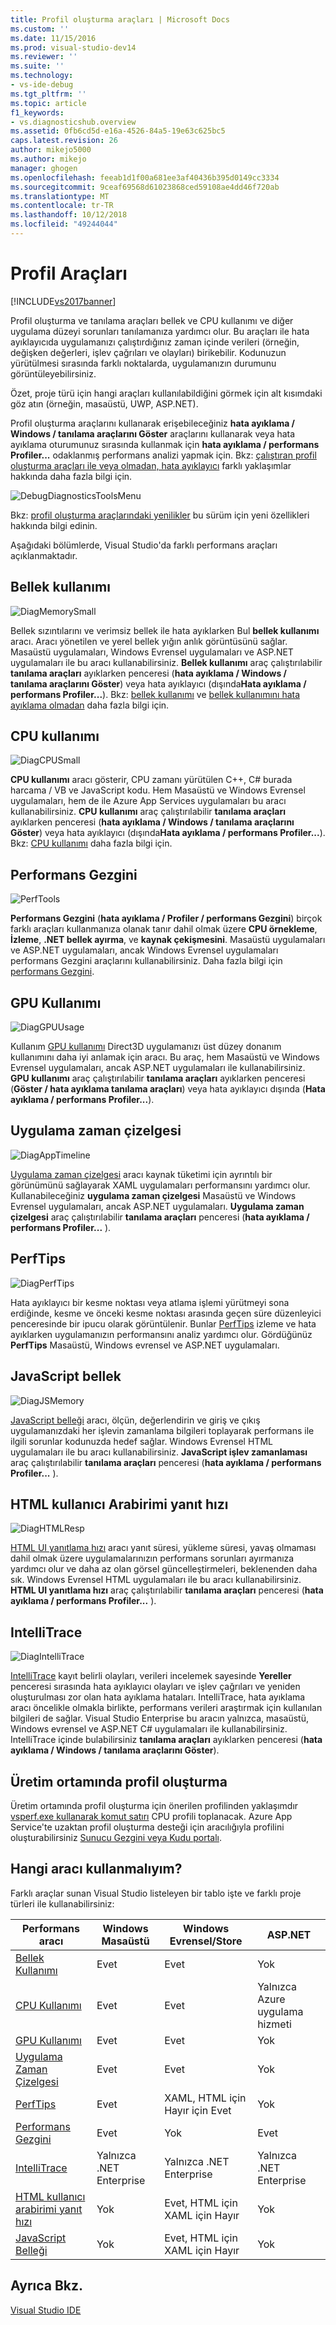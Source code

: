 ```yaml
---
title: Profil oluşturma araçları | Microsoft Docs
ms.custom: ''
ms.date: 11/15/2016
ms.prod: visual-studio-dev14
ms.reviewer: ''
ms.suite: ''
ms.technology:
- vs-ide-debug
ms.tgt_pltfrm: ''
ms.topic: article
f1_keywords:
- vs.diagnosticshub.overview
ms.assetid: 0fb6cd5d-e16a-4526-84a5-19e63c625bc5
caps.latest.revision: 26
author: mikejo5000
ms.author: mikejo
manager: ghogen
ms.openlocfilehash: feeab1d1f00a681ee3af40436b395d0149cc3334
ms.sourcegitcommit: 9ceaf69568d61023868ced59108ae4dd46f720ab
ms.translationtype: MT
ms.contentlocale: tr-TR
ms.lasthandoff: 10/12/2018
ms.locfileid: "49244044"
---
```

# <a name="profiling-tools"></a>Profil Araçları
[!INCLUDE[vs2017banner](../includes/vs2017banner.md)]

Profil oluşturma ve tanılama araçları bellek ve CPU kullanımı ve diğer uygulama düzeyi sorunları tanılamanıza yardımcı olur. Bu araçları ile hata ayıklayıcıda uygulamanızı çalıştırdığınız zaman içinde verileri (örneğin, değişken değerleri, işlev çağrıları ve olayları) birikebilir. Kodunuzun yürütülmesi sırasında farklı noktalarda, uygulamanızın durumunu görüntüleyebilirsiniz.  
  
 Özet, proje türü için hangi araçları kullanılabildiğini görmek için alt kısımdaki göz atın (örneğin, masaüstü, UWP, ASP.NET).  
  
 Profil oluşturma araçlarını kullanarak erişebileceğiniz **hata ayıklama / Windows / tanılama araçlarını Göster** araçlarını kullanarak veya hata ayıklama oturumunuz sırasında kullanmak için **hata ayıklama / performans Profiler...**  odaklanmış performans analizi yapmak için.  Bkz: [çalıştıran profil oluşturma araçları ile veya olmadan, hata ayıklayıcı](../profiling/running-profiling-tools-with-or-without-the-debugger.md) farklı yaklaşımlar hakkında daha fazla bilgi için.  
  
 ![DebugDiagnosticsToolsMenu](../profiling/media/debugdiagnosticstoolsmenu.png "DebugDiagnosticsToolsMenu")  
  
 Bkz: [profil oluşturma araçlarındaki yenilikler](../profiling/what-s-new-in-profiling-tools.md) bu sürüm için yeni özellikleri hakkında bilgi edinin.  
  
 Aşağıdaki bölümlerde, Visual Studio'da farklı performans araçları açıklanmaktadır.  
  
## <a name="memory-usage"></a>Bellek kullanımı  
 ![DiagMemorySmall](../profiling/media/diagmemorysmall.png "DiagMemorySmall")  
  
 Bellek sızıntılarını ve verimsiz bellek ile hata ayıklarken Bul **bellek kullanımı** aracı. Aracı yönetilen ve yerel bellek yığın anlık görüntüsünü sağlar. Masaüstü uygulamaları, Windows Evrensel uygulamaları ve ASP.NET uygulamaları ile bu aracı kullanabilirsiniz. **Bellek kullanımı** araç çalıştırılabilir **tanılama araçları** ayıklarken penceresi (**hata ayıklama / Windows / tanılama araçlarını Göster**) veya hata ayıklayıcı (dışında**Hata ayıklama / performans Profiler...**). Bkz: [bellek kullanımı](../profiling/memory-usage.md) ve [bellek kullanımını hata ayıklama olmadan](http://msdn.microsoft.com/library/8883bc5f-df86-4f84-aa2b-a21150f499b0) daha fazla bilgi için.  
  
## <a name="cpu-usage"></a>CPU kullanımı  
 ![DiagCPUSmall](../profiling/media/diagcpusmall.png "DiagCPUSmall")  
  
 **CPU kullanımı** aracı gösterir, CPU zamanı yürütülen C++, C# burada harcama / VB ve JavaScript kodu.  Hem Masaüstü ve Windows Evrensel uygulamaları, hem de ile Azure App Services uygulamaları bu aracı kullanabilirsiniz. **CPU kullanımı** araç çalıştırılabilir **tanılama araçları** ayıklarken penceresi (**hata ayıklama / Windows / tanılama araçlarını Göster**) veya hata ayıklayıcı (dışında**Hata ayıklama / performans Profiler...**). Bkz: [CPU kullanımı](../profiling/cpu-usage.md) daha fazla bilgi için.  
  
## <a name="performance-explorer"></a>Performans Gezgini  
 ![PerfTools](../profiling/media/perftools.png "PerfTools")  
  
 **Performans Gezgini** (**hata ayıklama / Profiler / performans Gezgini**) birçok farklı araçları kullanmanıza olanak tanır dahil olmak üzere **CPU örnekleme**,  **İzleme**, **.NET bellek ayırma**, ve **kaynak çekişmesini**. Masaüstü uygulamaları ve ASP.NET uygulamaları, ancak Windows Evrensel uygulamaları performans Gezgini araçlarını kullanabilirsiniz. Daha fazla bilgi için [performans Gezgini](../profiling/performance-explorer.md).  
  
## <a name="gpu-usage"></a>GPU Kullanımı  
 ![DiagGPUUsage](../profiling/media/diaggpuusage.png "DiagGPUUsage")  
  
 Kullanım [GPU kullanımı](../debugger/gpu-usage.md) Direct3D uygulamanızı üst düzey donanım kullanımını daha iyi anlamak için aracı. Bu araç, hem Masaüstü ve Windows Evrensel uygulamaları, ancak ASP.NET uygulamaları ile kullanabilirsiniz. **GPU kullanımı** araç çalıştırılabilir **tanılama araçları** ayıklarken penceresi (**Göster / hata ayıklama tanılama araçları**) veya hata ayıklayıcı dışında (**Hata ayıklama / performans Profiler...**).  
  
## <a name="application-timeline"></a>Uygulama zaman çizelgesi  
 ![DiagAppTimeline](../profiling/media/diagapptimeline.png "DiagAppTimeline")  
  
 [Uygulama zaman çizelgesi](../profiling/application-timeline.md) aracı kaynak tüketimi için ayrıntılı bir görünümünü sağlayarak XAML uygulamaları performansını yardımcı olur. Kullanabileceğiniz **uygulama zaman çizelgesi** Masaüstü ve Windows Evrensel uygulamaları, ancak ASP.NET uygulamaları. **Uygulama zaman çizelgesi** araç çalıştırılabilir **tanılama araçları** penceresi (**hata ayıklama / performans Profiler...** ).  
  
## <a name="perftips"></a>PerfTips  
 ![DiagPerfTips](../profiling/media/diagperftips.png "DiagPerfTips")  
  
 Hata ayıklayıcı bir kesme noktası veya atlama işlemi yürütmeyi sona erdiğinde, kesme ve önceki kesme noktası arasında geçen süre düzenleyici penceresinde bir ipucu olarak görüntülenir. Bunlar [PerfTips](../profiling/perftips.md) izleme ve hata ayıklarken uygulamanızın performansını analiz yardımcı olur. Gördüğünüz **PerfTips** Masaüstü, Windows evrensel ve ASP.NET uygulamaları.  
  
## <a name="javascript-memory"></a>JavaScript bellek  
 ![DiagJSMemory](../profiling/media/diagjsmemory.png "DiagJSMemory")  
  
 [JavaScript belleği](../profiling/javascript-memory.md) aracı, ölçün, değerlendirin ve giriş ve çıkış uygulamanızdaki her işlevin zamanlama bilgileri toplayarak performans ile ilgili sorunlar kodunuzda hedef sağlar. Windows Evrensel HTML uygulamaları ile bu aracı kullanabilirsiniz. **JavaScript işlev zamanlaması** araç çalıştırılabilir **tanılama araçları** penceresi (**hata ayıklama / performans Profiler...** ).  
  
## <a name="html-ui-responsiveness"></a>HTML kullanıcı Arabirimi yanıt hızı  
 ![DiagHTMLResp](../profiling/media/diaghtmlresp.png "DiagHTMLResp")  
  
 [HTML UI yanıtlama hızı](../profiling/html-ui-responsiveness.md) aracı yanıt süresi, yükleme süresi, yavaş olmaması dahil olmak üzere uygulamalarınızın performans sorunları ayırmanıza yardımcı olur ve daha az olan görsel güncelleştirmeleri, beklenenden daha sık. Windows Evrensel HTML uygulamaları ile bu aracı kullanabilirsiniz. **HTML UI yanıtlama hızı** araç çalıştırılabilir **tanılama araçları** penceresi (**hata ayıklama / performans Profiler...** ).  
  
## <a name="intellitrace"></a>IntelliTrace  
 ![DiagIntelliTrace](../profiling/media/diagintellitrace.png "DiagIntelliTrace")  
  
 [IntelliTrace](../debugger/intellitrace.md) kayıt belirli olayları, verileri incelemek sayesinde **Yereller** penceresi sırasında hata ayıklayıcı olayları ve işlev çağrıları ve yeniden oluşturulması zor olan hata ayıklama hataları.  IntelliTrace, hata ayıklama aracı öncelikle olmakla birlikte, performans verileri araştırmak için kullanılan bilgileri de sağlar. Visual Studio Enterprise bu aracın yalnızca, masaüstü, Windows evrensel ve ASP.NET C# uygulamaları ile kullanabilirsiniz. IntelliTrace içinde bulabilirsiniz **tanılama araçları** ayıklarken penceresi (**hata ayıklama / Windows / tanılama araçlarını Göster**).  
  
## <a name="profiling-in-production"></a>Üretim ortamında profil oluşturma  
 Üretim ortamında profil oluşturma için önerilen profilinden yaklaşımdır [vsperf.exe kullanarak komut satırı](../profiling/using-the-profiling-tools-from-the-command-line.md) CPU profili toplanacak. Azure App Service'te uzaktan profil oluşturma desteği için aracılığıyla profilini oluşturabilirsiniz [Sunucu Gezgini veya Kudu portalı](https://azure.microsoft.com/en-us/blog/remote-profiling-support-in-azure-app-service/).  
  
## <a name="which-tool-should-i-use"></a>Hangi aracı kullanmalıyım?  
 Farklı araçlar sunan Visual Studio listeleyen bir tablo işte ve farklı proje türleri ile kullanabilirsiniz:  
  
|Performans aracı|Windows Masaüstü|Windows Evrensel/Store|ASP.NET|  
|----------------------|---------------------|------------------------------|-------------|  
|[Bellek Kullanımı](../profiling/memory-usage.md)|Evet|Evet|Yok|  
|[CPU Kullanımı](../profiling/cpu-usage.md)|Evet|Evet|Yalnızca Azure uygulama hizmeti|  
|[GPU Kullanımı](../debugger/gpu-usage.md)|Evet|Evet|Yok|  
|[Uygulama Zaman Çizelgesi](../profiling/application-timeline.md)|Evet|Evet|Yok|  
|[PerfTips](../profiling/perftips.md)|Evet|XAML, HTML için Hayır için Evet|Yok|  
|[Performans Gezgini](../profiling/performance-explorer.md)|Evet|Yok|Evet|  
|[IntelliTrace](../debugger/intellitrace.md)|Yalnızca .NET Enterprise|Yalnızca .NET Enterprise|Yalnızca .NET Enterprise|  
|[HTML kullanıcı arabirimi yanıt hızı](../profiling/html-ui-responsiveness.md)|Yok|Evet, HTML için XAML için Hayır|Yok|  
|[JavaScript Belleği](../profiling/javascript-memory.md)|Yok|Evet, HTML için XAML için Hayır|Yok|  
  
## <a name="see-also"></a>Ayrıca Bkz.  
 [Visual Studio IDE](../ide/visual-studio-ide.md)



